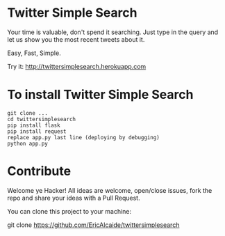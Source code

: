 # Twitter Simple Search

Your time is valuable, don't spend it searching. Just type in the query and let us show you the most recent tweets about it.

Easy, Fast, Simple.

Try it: http://twittersimplesearch.herokuapp.com

# To install Twitter Simple Search

```
git clone ...
cd twittersimplesearch
pip install flask
pip install request
replace app.py last line (deploying by debugging)
python app.py
```

# Contribute

Welcome ye Hacker! All ideas are welcome, open/close issues, fork the repo and share your ideas with a Pull Request.

You can clone this project to your machine:

git clone https://github.com/EricAlcaide/twittersimplesearch
